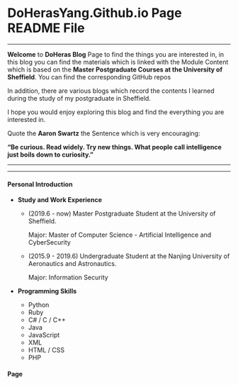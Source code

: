 # DoHerasYang.Github.io Page README File

---

**Welcome** to **DoHeras Blog** Page to find the things you are interested in, in this blog you can find the materials which is linked with the Module Content which is based on the **Master Postgraduate Courses at the University of Sheffield**. You can find the corresponding GitHub repos

In addition, there are various blogs which record the contents I learned during the study of my postgraduate in Sheffield. 

I hope you would enjoy exploring this blog and find the everything you are interested in.

Quote the **Aaron Swartz** the Sentence which is very encouraging:

**“Be curious. Read widely. Try new things. What people call intelligence just boils down to curiosity.”**

---

---

#### Personal Introduction

+ **Study and Work Experience**

  + (2019.6 - now)    Master Postgraduate Student at the University of Sheffield.  

    Major:  Master of Computer Science - Artificial Intelligence and CyberSecurity

  + (2015.9 - 2019.6)   Undergraduate Student at the Nanjing University of Aeronautics and Astronautics. 

    Major: Information Security 

+ **Programming Skills**

  + Python 
  + Ruby 
  + C# / C / C++
  + Java 
  + JavaScript 
  + XML
  + HTML / CSS 
  + PHP















#### Page 





 

